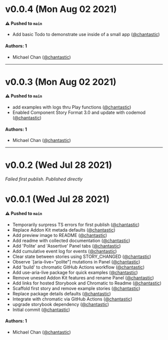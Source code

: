 # v0.0.4 (Mon Aug 02 2021)

#### ⚠️ Pushed to `main`

- Add basic Todo to demonstrate use inside of a small app ([@chantastic](https://github.com/chantastic))

#### Authors: 1

- Michael Chan ([@chantastic](https://github.com/chantastic))

---

# v0.0.3 (Mon Aug 02 2021)

#### ⚠️ Pushed to `main`

- add examples with logs thru Play functions ([@chantastic](https://github.com/chantastic))
- Enabled Component Story Format 3.0 and update with codemod ([@chantastic](https://github.com/chantastic))

#### Authors: 1

- Michael Chan ([@chantastic](https://github.com/chantastic))

---

# v0.0.2 (Wed Jul 28 2021)

_Failed first publish. Published directly_

# v0.0.1 (Wed Jul 28 2021)

#### ⚠️ Pushed to `main`

- Temporarily surpress TS errors for first publish ([@chantastic](https://github.com/chantastic))
- Replace Addon Kit metada defaults ([@chantastic](https://github.com/chantastic))
- Add preview image to README ([@chantastic](https://github.com/chantastic))
- Add readme with collected documentation ([@chantastic](https://github.com/chantastic))
- Add 'Polite' and 'Assertive' Panel tabs ([@chantastic](https://github.com/chantastic))
- Add cumulative event log for events ([@chantastic](https://github.com/chantastic))
- Clear state between stories using STORY_CHANGED ([@chantastic](https://github.com/chantastic))
- Observe `[aria-live="polite"] mutations in Panel ([@chantastic](https://github.com/chantastic))
- Add 'build' to chromatic GitHub Actions workflow ([@chantastic](https://github.com/chantastic))
- Add use-aria-live package for quick examples ([@chantastic](https://github.com/chantastic))
- Remove unesed Addon Kit features and rename Panel ([@chantastic](https://github.com/chantastic))
- Add links for hosted Storybook and Chromatic to Readme ([@chantastic](https://github.com/chantastic))
- Scaffold first story and remove example stories ([@chantastic](https://github.com/chantastic))
- Replace package details defaults ([@chantastic](https://github.com/chantastic))
- Integrate with chromatic via GitHub Actions ([@chantastic](https://github.com/chantastic))
- upgrade storybook dependency ([@chantastic](https://github.com/chantastic))
- Initial commit ([@chantastic](https://github.com/chantastic))

#### Authors: 1

- Michael Chan ([@chantastic](https://github.com/chantastic))
